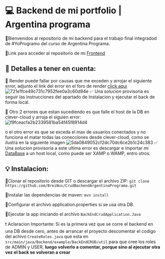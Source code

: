 # :computer: Backend de mi portfolio | Argentina programa
:small_orange_diamond:Bienvenidos al repositorio de mi backend para el trabajo final integradod de #YoProgramo del curso de Argentina Programa.

:small_orange_diamond:Link para acceder al repositorio de mi [Frontend](https://github.com/BreiNus/programa-2022-frontendAngular)


## :key: Detalles a tener en cuenta:
:small_orange_diamond: Render puede fallar por causas que me exceden y arrojar el siguiente error, adjunto el link del error en el foro de render [click aqui](https://community.render.com/t/service-not-ready/11856/55)
![721e1fce49c731c7952fee0a3c60d94e](https://github.com/BreiNus/CrudBackendArgentinaPrograma/assets/113384178/07782e4f-9010-41ba-a8c1-01b4b31568ce) 
:white_check_mark: Una *solucion* provisoria es seguir las instrucciones del apartado de Instalacion y ejecutar el back de forma local.

:small_orange_diamond: Otro 2 errores que estan sucediendo es que falle el host de la DB en clever-cloud y arroja el siguien error:
![f9fceacfa2b2339581ba54f45f8914d4](https://github.com/BreiNus/CrudBackendArgentinaPrograma/assets/113384178/2d2bfd8c-260d-467e-a931-c75e13989709)

o el otro error es que se exceda el max de usuarios conectados y no funciona el matar todas las conecciones desde clever-cloud, como se ilustra en la siguiente imagen
![5da0849052cf2dc70dc6ce2b1c24c383](https://github.com/BreiNus/CrudBackendArgentinaPrograma/assets/113384178/ed26a2d6-1447-4cf3-aca8-3f5233da40d4)
:white_check_mark: Una *solucion* provisoria a este ultima error es descargar e importar mi [DataBase](https://mega.nz/file/0910HJbZ#iXbNV08cjpG8iuCWEOON08uDLA-glLZjX_j0Et-vh_4) a un host local, como puede ser XAMP o WAMP, entro otros.

## :bulb: Instalacion:
:small_blue_diamond:Clonar el repositorio desde GIT o descargar el archivo ZIP: `git clone https://github.com/BreiNus/CrudBackendArgentinaPrograma.git`

:small_blue_diamond:Instalar las dependencias de maven: `mvn install`

:small_blue_diamond:Configurar el archivo application.properties si se usa otra DB.

:small_blue_diamond:Ejecutar la app iniciando el archivo `BackEndCrudApplication.Java`

:heavy_exclamation_mark: Aclaracion Importante: Si es la primera vez que se corre el backend en una DB desde cero, antes de arrancar el proyecto descomentar el codigo del achivo `CreateRoles.java` que esta en `src/main/java/Backend/example/BackEndCRUD/util` para que cree los roles de ADMIN y USER,  <strong>luego volverlo a comentar, porque sino al ejecutar otra vez el back se volveran a crear</strong>

